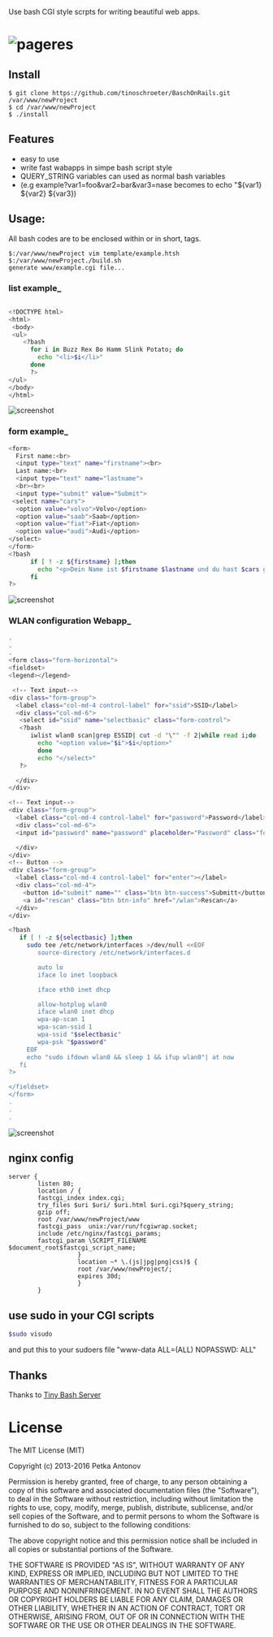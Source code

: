 Use bash CGI style scrpts for writing beautiful web apps.
# ![pageres](https://raw.githubusercontent.com/tinoschroeter/bash_on_steroids/master/static/like_a_boss.png)

## Install
```
$ git clone https://github.com/tinoschroeter/BaschOnRails.git /var/www/newProject
$ cd /var/www/newProject
$ ./install
```
## Features
- easy to use
- write fast wabapps in simpe bash script style
- QUERY_STRING variables can used as normal bash variables 
- (e.g example?var1=foo&var2=bar&var3=nase becomes to echo "${var1} ${var2} ${var3})

## Usage:
All bash codes are to be enclosed within <?bash ... ?> or in short, <? ... ?> tags. 
```
$:/var/www/newProject vim template/example.htsh
$:/var/www/newProject./build.sh 
generate www/example.cgi file...
```
### list example_
```sh

<!DOCTYPE html>
<html>
 <body>
 <ul>
    <?bash
      for i in Buzz Rex Bo Hamm Slink Potato; do 
        echo "<li>$i</li>"
      done
      ?>
</ul>
</body>
</html>
``` 
![screenshot](https://raw.githubusercontent.com/tinoschroeter/BaschOnRails/master/static/lists.png)

### form example_
```sh
<form>
  First name:<br>
  <input type="text" name="firstname"><br>
  Last name:<br>
  <input type="text" name="lastname">
  <br><br>
  <input type="submit" value="Submit">
 <select name="cars">
  <option value="volvo">Volvo</option>
  <option value="saab">Saab</option>
  <option value="fiat">Fiat</option>
  <option value="audi">Audi</option>
</select>
</form>
<?bash
      if [ ! -z ${firstname} ];then
        echo "<p>Dein Name ist $firstname $lastname und du hast $cars gewaehlt. </p>"
      fi
?>
```
![screenshot](https://raw.githubusercontent.com/tinoschroeter/BaschOnRails/master/static/form.png)
### WLAN configuration Webapp_
```sh
.
.
.
<form class="form-horizontal">
<fieldset>
<legend></legend>

 <!-- Text input-->
<div class="form-group">
  <label class="col-md-4 control-label" for="ssid">SSID</label>
  <div class="col-md-6">
   <select id="ssid" name="selectbasic" class="form-control">
   <?bash
      iwlist wlan0 scan|grep ESSID| cut -d "\"" -f 2|while read i;do
        echo "<option value="$i">$i</option>"
        done
        echo "</select>"
   ?>

  </div>
</div>

<!-- Text input-->
<div class="form-group">
  <label class="col-md-4 control-label" for="password">Password</label>
  <div class="col-md-6">
  <input id="password" name="password" placeholder="Password" class="form-control input-md" required="" type="password">

  </div>
</div>
<!-- Button -->
<div class="form-group">
  <label class="col-md-4 control-label" for="enter"></label>
  <div class="col-md-4">
    <button id="submit" name="" class="btn btn-success">Submitt</button>
    <a id="rescan" class="btn btn-info" href="/wlan">Rescan</a>
  </div>
</div>

<?bash
   if [ ! -z ${selectbasic} ];then
     sudo tee /etc/network/interfaces >/dev/null <<EOF
        source-directory /etc/network/interfaces.d

        auto lo 
        iface lo inet loopback

        iface eth0 inet dhcp

        allow-hotplug wlan0
        iface wlan0 inet dhcp
        wpa-ap-scan 1
        wpa-scan-ssid 1
        wpa-ssid "$selectbasic"
        wpa-psk "$password"
     EOF
     echo "sudo ifdown wlan0 && sleep 1 && ifup wlan0"| at now
   fi
?>

</fieldset>
</form>
.
.
.
```
![screenshot](https://raw.githubusercontent.com/tinoschroeter/bash_on_steroids/master/static/wlan.png)

## nginx config
```
server {
        listen 80;
        location / {
        fastcgi_index index.cgi;
        try_files $uri $uri/ $uri.html $uri.cgi?$query_string;
        gzip off;
        root /var/www/newProject/www
        fastcgi_pass  unix:/var/run/fcgiwrap.socket;
        include /etc/nginx/fastcgi_params;
        fastcgi_param \SCRIPT_FILENAME  $document_root$fastcgi_script_name;
                   }
                   location ~* \.(js|jpg|png|css)$ {
                   root /var/www/newProject/;
                   expires 30d;
                   }
        }  

```
## use sudo in your CGI scripts
```sh
$sudo visudo
```
and put this to your sudoers file "www-data ALL=(ALL) NOPASSWD: ALL"

## Thanks

Thanks to [Tiny Bash Server](https://github.com/sayanriju/Tiny-Bash-Server) 

# License

The MIT License (MIT)

Copyright (c) 2013-2016 Petka Antonov

Permission is hereby granted, free of charge, to any person obtaining a copy
of this software and associated documentation files (the "Software"), to deal
in the Software without restriction, including without limitation the rights
to use, copy, modify, merge, publish, distribute, sublicense, and/or sell
copies of the Software, and to permit persons to whom the Software is
furnished to do so, subject to the following conditions:

The above copyright notice and this permission notice shall be included in
all copies or substantial portions of the Software.

THE SOFTWARE IS PROVIDED "AS IS", WITHOUT WARRANTY OF ANY KIND, EXPRESS OR
IMPLIED, INCLUDING BUT NOT LIMITED TO THE WARRANTIES OF MERCHANTABILITY,
FITNESS FOR A PARTICULAR PURPOSE AND NONINFRINGEMENT.  IN NO EVENT SHALL THE
AUTHORS OR COPYRIGHT HOLDERS BE LIABLE FOR ANY CLAIM, DAMAGES OR OTHER
LIABILITY, WHETHER IN AN ACTION OF CONTRACT, TORT OR OTHERWISE, ARISING FROM,
OUT OF OR IN CONNECTION WITH THE SOFTWARE OR THE USE OR OTHER DEALINGS IN
THE SOFTWARE.
